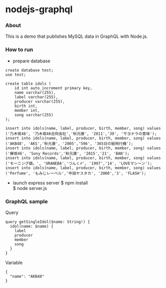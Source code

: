 # nodejs-graphql

### About
This is a demo that publishes MySQL data in GraphQL with Node.js.

### How to run
- prepare database
```
create database test;
use test;

create table idols (
	id int auto_increment primary key, 
	name varchar(255),
	label varchar(255),
	producer varchar(255),
	birth int,
	member int,
	song varchar(255)
);

insert into idols(name, label, producer, birth, member, song) values ('乃木坂46', '乃木坂46合同会社','秋元康', '2011','39', 'サヨナラの意味');
insert into idols(name, label, producer, birth, member, song) values ('AKB48', 'AKS','秋元康', '2005','596', '365日の紙飛行機');
insert into idols(name, label, producer, birth, member, song) values ('欅坂46', 'Sony Records','秋元康', '2015','21', 'BAN');
insert into idols(name, label, producer, birth, member, song) values ('モーニング娘。', 'URANEBA','つんく♂', '1997','14', 'LOVEマシーン');
insert into idols(name, label, producer, birth, member, song) values ('Perfume', 'もみじレーベル','中田ヤスタカ', '2000','3', 'FLASH');
```

- launch express server
$ npm install<br>
$ node server.js

### GraphQL sample
Query
```
query getSingleIdol($name: String!) {
  idol(name: $name) {
    label
    producer
    member
    song
  }
}
```
Variable
```
{
  "name": "AKB48"
}
```
